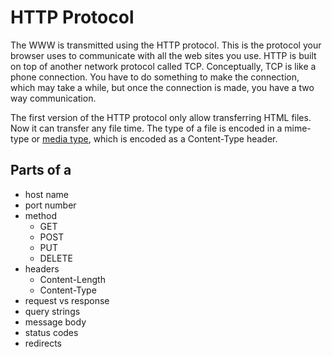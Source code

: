 # HTTP Protocol

The WWW is transmitted using the HTTP protocol. This is the protocol your browser uses to communicate with all the web sites you use. HTTP is built on top of another network protocol called TCP. Conceptually, TCP is like a phone connection. You have to do something to make the connection, which may take a while, but once the connection is made, you have a two way communication.

The first version of the HTTP protocol only allow transferring HTML files. Now it can transfer any file time. The type of a file is encoded in a mime-type or [media type](https://en.wikipedia.org/wiki/Media_type), which is encoded as a Content-Type header.

## Parts of a

* host name
* port number
* method
  * GET
  * POST
  * PUT
  * DELETE
* headers
  * Content-Length
  * Content-Type
* request vs response
* query strings
* message body
* status codes
* redirects
